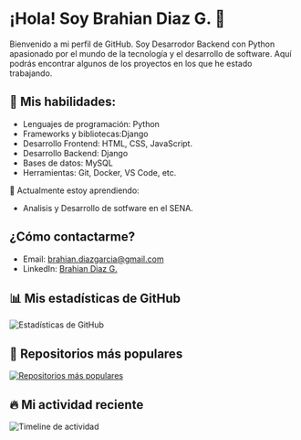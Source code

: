 # ¡Hola! Soy Brahian Diaz G. 👋

Bienvenido a mi perfil de GitHub. Soy Desarrodor Backend con Python  apasionado por el mundo de la tecnología y el desarrollo de software. Aquí podrás encontrar algunos de los proyectos en los que he estado trabajando.

## 🚀 Mis habilidades:

- Lenguajes de programación: Python
- Frameworks y bibliotecas:Django
- Desarrollo Frontend: HTML, CSS, JavaScript.
- Desarrollo Backend: Django
- Bases de datos: MySQL
- Herramientas: Git, Docker, VS Code, etc.

🌱 Actualmente estoy aprendiendo:

- Analisis y Desarrollo de sotfware en el SENA.

## ¿Cómo contactarme?
- Email: brahian.diazgarcia@gmail.com
- LinkedIn: [Brahian Diaz G.](https://www.linkedin.com/in/brahian-d%C3%ADaz-garc%C3%ADa-46b25a1a8?utm_source=share&utm_campaign=share_via&utm_content=profile&utm_medium=android_app/)

## 📊 Mis estadísticas de GitHub

![Estadísticas de GitHub](https://github-readme-stats.vercel.app/api?username=bdiaz747&show_icons=true&hide_title=true&count_private=true&hide=prs&theme=radical)

## 🚀 Repositorios más populares

[![Repositorios más populares](https://github-readme-stats.vercel.app/api/top-langs/?username=bdiaz747&layout=compact&theme=radical)](https://github.com/bdiaz747)

## 🔥 Mi actividad reciente

![Timeline de actividad](https://activity-graph.herokuapp.com/graph?username=bdiaz747&bg_color=fff&color=0084ff&line=0064e1&point=00eaff&area=true&hide_border=true)
